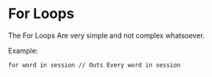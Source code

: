 # For Loops
The For Loops Are very simple and not complex whatsoever. 

Example:

```
for word in session // Outs Every word in session
```